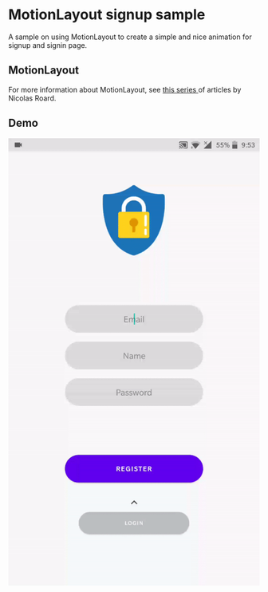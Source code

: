# MotionLayout signup sample
A sample on using MotionLayout to create a simple and nice animation for signup and signin page.

## MotionLayout
For more information about MotionLayout, see [this series ](https://medium.com/google-developers/introduction-to-motionlayout-part-i-29208674b10d "this series ")of articles by Nicolas Roard.

## Demo

![Demo](https://raw.githubusercontent.com/mAlaliSy/motion-layout-signup-sample/master/demo.gif "Demo")
